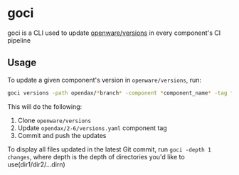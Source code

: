 # goci

goci is a CLI used to update [openware/versions](github.com/openware/versions) in every component's CI pipeline

## Usage

To update a given component's version in `openware/versions`, run:
```sh
goci versions -path opendax/*branch* -component *component_name* -tag *tag*
```

This will do the following:
1. Clone `openware/versions`
2. Update `opendax/2-6/versions.yaml` component tag
3. Commit and push the updates

To display all files updated in the latest Git commit, run `goci -depth 1 changes`, where depth is the depth of directories you'd like to use(dir1/dir2/...dirn)